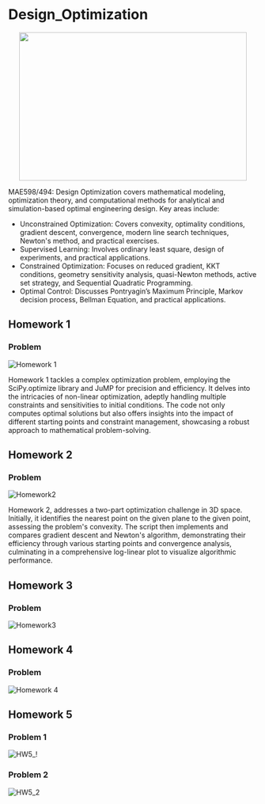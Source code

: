 # Design_Optimization
<p align="center">
  <img width="460" height="300" src="https://uploads-ssl.webflow.com/5fb8c7611599e6f11e4853cb/5ff438a09f57bd0e2fa6b8e2_optimiztaion%20pic.png">
</p>

MAE598/494: Design Optimization covers mathematical modeling, optimization theory, and computational methods for analytical and simulation-based optimal engineering design. Key areas include:

- Unconstrained Optimization: Covers convexity, optimality conditions, gradient descent, convergence, modern line search techniques, Newton's method, and practical exercises.
- Supervised Learning: Involves ordinary least square, design of experiments, and practical applications.
- Constrained Optimization: Focuses on reduced gradient, KKT conditions, geometry sensitivity analysis, quasi-Newton methods, active set strategy, and Sequential Quadratic Programming.
- Optimal Control: Discusses Pontryagin’s Maximum Principle, Markov decision process, Bellman Equation, and practical applications.

## Homework 1
### Problem 
![Homework 1](https://github.com/RishiDhavale/Design_Optimization/assets/117399836/71af39d2-e1c9-4e63-afb2-fcc42c8e6ce0)

Homework 1 tackles a complex optimization problem, employing the SciPy.optimize library and JuMP for precision and efficiency. It delves into the intricacies of non-linear optimization, adeptly handling multiple constraints and sensitivities to initial conditions. The code not only computes optimal solutions but also offers insights into the impact of different starting points and constraint management, showcasing a robust approach to mathematical problem-solving.

## Homework 2
### Problem 
![Homework2](https://github.com/RishiDhavale/Design_Optimization/assets/117399836/04fd2c81-09da-4316-bc1c-3c59bb59b65b)

Homework 2, addresses a two-part optimization challenge in 3D space. Initially, it identifies the nearest point on the given plane to the given point, assessing the problem's convexity. The script then implements and compares gradient descent and Newton's algorithm, demonstrating their efficiency through various starting points and convergence analysis, culminating in a comprehensive log-linear plot to visualize algorithmic performance.

## Homework 3
### Problem 
![Homework3](https://github.com/RishiDhavale/Design_Optimization/assets/117399836/50456c52-c337-4d9d-8e6b-5b9b37307026)


## Homework 4
### Problem 
![Homework 4](https://github.com/RishiDhavale/Design_Optimization/assets/117399836/64a8f20a-b695-45b9-9c38-8c310f6f96ba)


## Homework 5
### Problem 1
![HW5_!](https://github.com/RishiDhavale/Design_Optimization/assets/117399836/d89d36fe-2856-473b-ab88-1cbc91664c44)
### Problem 2
![HW5_2](https://github.com/RishiDhavale/Design_Optimization/assets/117399836/fed46526-ff93-4292-8389-bb0131206988)
